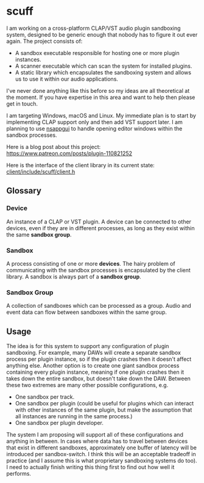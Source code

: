 # scuff
 
I am working on a cross-platform CLAP/VST audio plugin sandboxing system, designed to be generic enough that nobody has to figure it out ever again. The project consists of:
- A sandbox executable responsible for hosting one or more plugin instances.
- A scanner executable which can scan the system for installed plugins.
- A static library which encapsulates the sandboxing system and allows us to use it within our audio applications.

I've never done anything like this before so my ideas are all theoretical at the moment. If you have expertise in this area and want to help then please get in touch.

I am targeting Windows, macOS and Linux. My immediate plan is to start by implementing CLAP support only and then add VST support later. I am planning to use [nsappgui](https://github.com/frang75/nappgui_src) to handle opening editor windows within the sandbox processes.

Here is a blog post about this project: https://www.patreon.com/posts/plugin-110821252

Here is the interface of the client library in its current state: [client/include/scuff/client.h](client/include/scuff/client.h)

## Glossary

### Device
An instance of a CLAP or VST plugin. A device can be connected to other devices, even if they are in different processes, as long as they exist within the same **sandbox group**.

### Sandbox
A process consisting of one or more **devices**. The hairy problem of communicating with the sandbox processes is encapsulated by the client library. A sandbox is always part of a **sandbox group**.

### Sandbox Group
A collection of sandboxes which can be processed as a group. Audio and event data can flow between sandboxes within the same group.

## Usage

The idea is for this system to support any configuration of plugin sandboxing. For example, many DAWs will create a separate sandbox process per plugin instance, so if the plugin crashes then it doesn't affect anything else. Another option is to create one giant sandbox process containing every plugin instance, meaning if one plugin crashes then it takes down the entire sandbox, but doesn't take down the DAW. Between these two extremes are many other possible configurations, e.g.
- One sandbox per track.
- One sandbox per plugin (could be useful for plugins which can interact with other instances of the same plugin, but make the assumption that all instances are running in the same process.)
- One sandbox per plugin developer.

The system I am proposing will support all of these configurations and anything in between. In cases where data has to travel between devices that exist in different sandboxes, approximately one buffer of latency will be introduced per sandbox-switch. I think this will be an acceptable tradeoff in practice (and I assume this is what proprietary sandboxing systems do too). I need to actually finish writing this thing first to find out how well it performs.
